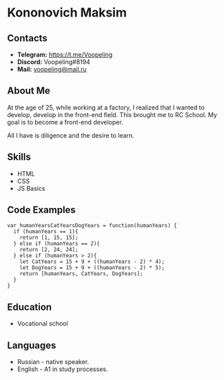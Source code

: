 #  Kononovich Maksim #
## Contacts 
   * **Telegram:** https://t.me/Voopeling 
   * **Discord:** Voopeling#8194 
   * **Mail:** voopeling@mail.ru 
## About Me
   At the age of 25, while working at a factory, I realized that I wanted to develop, develop in the front-end field.
   This brought me to RC School. My goal is to become a front-end developer.
   
   All I have is diligence and the desire to learn.
## Skills
   * HTML
   * CSS
   * JS Basics
## Code Examples
```
var humanYearsCatYearsDogYears = function(humanYears) {
  if (humanYears == 1){
    return [1, 15, 15];
  } else if (humanYears == 2){
    return [2, 24, 24];
  } else if (humanYears > 2){
    let CatYears = 15 + 9 + ((humanYears - 2) * 4);
    let DogYears = 15 + 9 + ((humanYears - 2) * 5);
    return [humanYears, CatYears, DogYears];
  }
}
```
## Education
   * Vocational school
## Languages
   * Russian - native speaker.
   * English - A1 in study processes.
